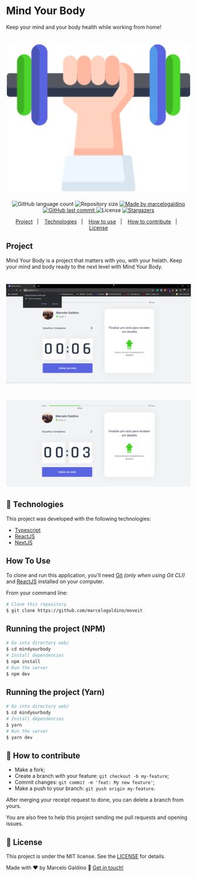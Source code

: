 # Mind Your Body
Keep your mind and your body health while working from home!

<h1 align="center">
    <img alt="Logo Mind Your Body" title="#Mind Your Body" src="./public/icons/body.svg" width="500px" />
</h1>
 
</h4>
<p align="center">
  <img alt="GitHub language count" src="https://img.shields.io/github/languages/count/marcelogaldino/mindyourbody?color=%2304D361">

  <img alt="Repository size" src="https://img.shields.io/github/repo-size/marcelogaldino/mindyourbody">
	
  <a href="https://www.linkedin.com/in/marcelogaldino/">
    <img alt="Made by marcelogaldino" src="https://img.shields.io/badge/made%20by-marcelogaldino-%2304D361">
  </a>

  <a href="https://github.com/marcelogaldino/mindyourbody/commits/master">
    <img alt="GitHub last commit" src="https://img.shields.io/github/last-commit/marcelogaldino/mindyourbody">
  </a>

  <img alt="License" src="https://img.shields.io/badge/license-MIT-brightgreen">
   <a href="https://github.com/marcelogaldino/mindyourbody/stargazers">
    <img alt="Stargazers" src="https://img.shields.io/github/stars/marcelogaldino/mindyourbody?style=social">
  </a>
</p>

<p align="center">
  <a href="#project">Project</a>&nbsp;&nbsp;&nbsp;|&nbsp;&nbsp;&nbsp;
  <a href="#rocket-Technologies">Technologies</a>&nbsp;&nbsp;&nbsp;|&nbsp;&nbsp;&nbsp;
  <a href="#how-to-use">How to use</a>&nbsp;&nbsp;&nbsp;|&nbsp;&nbsp;&nbsp;
  <a href="#-how-to-contribute">How to contribute</a>&nbsp;&nbsp;&nbsp;|&nbsp;&nbsp;&nbsp;
  <a href="#memo-license">License</a>
</p>

## Project

Mind Your Body is a project that matters with you, with your helath. Keep your mind and body ready to the next level with Mind Your Body.

<h1 align="center">
    <img alt="Page" title="Page" src="./public/notification-screen.png" />
</h1>
<h1 align="center">
    <img alt="Gif" title="Gif" src="./public/moveit.gif" />
</h1>


## :rocket: Technologies

This project was developed with the following technologies:

- [Typescript][typescript]
- [ReactJS][react]
- [NextJS][nextjs]

## How To Use

To clone and run this application, you'll need [Git](https://git-scm.com) *(only when using Git CLI)* and [ReactJS](https://reactjs.org/) installed on your computer.

From your command line:

```bash
# Clone this repository
$ git clone https://github.com/marcelogaldino/moveit
```

## Running the project (NPM)

```bash
# Go into directory web/
$ cd mindyourbody
# Install dependencies
$ npm install
# Run the server
$ npm dev
```

## Running the project (Yarn)

```bash
# Go into directory web/
$ cd mindyourbody
# Install dependencies
$ yarn
# Run the server
$ yarn dev
```

## 🤔 How to contribute

- Make a fork;
- Create a branch with your feature: `git checkout -b my-feature`;
- Commit changes: `git commit -m 'feat: My new feature'`;
- Make a push to your branch: `git push origin my-feature`.

After merging your receipt request to done, you can delete a branch from yours.

You are also free to help this project sending me pull requests and opening issues.

## :memo: License

This project is under the MIT license. See the [LICENSE](https://github.com/marcelogaldino/moveit/blob/master/LICENSE) for details.

Made with ♥ by Marcelo Galdino :wave: [Get in touch!](https://www.linkedin.com/in/marcelogaldino/)

[typescript]: https://www.typescriptlang.org/
[react]: https://reactjs.org/
[nextjs]: https://nextjs.org/
